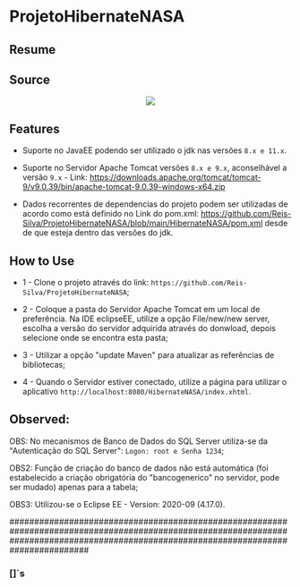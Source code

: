 # ProjetoHibernateNASA

## Resume



## Source

<p align="center">
<a name="top" href="https://api.nasa.gov/"><img src="https://api.nasa.gov/assets/footer/img/favicon-192.png"></a>
</p>

## Features

- Suporte no JavaEE podendo ser utilizado o jdk nas versões `8.x e 11.x`.

- Suporte no Servidor Apache Tomcat versões `8.x e 9.x`, aconselhável a versão `9.x` - Link: https://downloads.apache.org/tomcat/tomcat-9/v9.0.39/bin/apache-tomcat-9.0.39-windows-x64.zip

- Dados recorrentes de dependencias do projeto podem ser utilizadas de acordo como está definido no Link do pom.xml: https://github.com/Reis-Silva/ProjetoHibernateNASA/blob/main/HibernateNASA/pom.xml desde de que esteja dentro das versões do jdk.

## How to Use

-  1 - Clone o projeto através do link: `https://github.com/Reis-Silva/ProjetoHibernateNASA`;

-  2 - Coloque a pasta do Servidor Apache Tomcat em um local de preferência. Na IDE eclipseEE, utilize a opção File/new/new server, escolha a versão do servidor adquirida através do donwload, depois selecione onde se encontra esta pasta;

-  3 - Utilizar a opção "update Maven" para atualizar as referências de bibliotecas;

-  4 - Quando o Servidor estiver conectado, utilize a página para utilizar o aplicativo `http://localhost:8080/HibernateNASA/index.xhtml`.

## Observed:

OBS: No mecanismos de Banco de Dados do SQL Server utiliza-se da "Autenticação do SQL Server": `Logon: root e Senha 1234`; 

OBS2: Função de criação do banco de dados não está automática (foi estabelecido a criação obrigatória do "bancogenerico" no servidor, pode ser mudado) apenas para a tabela;

OBS3: Utilizou-se o Eclipse EE - Version: 2020-09 (4.17.0).


########################################################################################################################################################################################
### []´s
